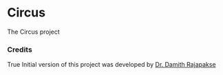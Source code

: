 # Circus

The Circus project

### Credits

True
Initial version of this project was developed by [Dr. Damith Rajapakse](https://github.com/damithc)
